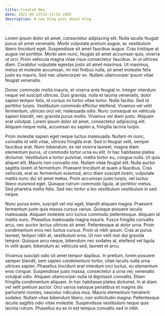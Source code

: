 ```yaml
---
title: Created New
date: 2021-04-23T15:13:52.109Z
description: A new blog post about blog
---
```

\
Lorem ipsum dolor sit amet, consectetur adipiscing elit. Nulla iaculis feugiat purus sit amet venenatis. Morbi vulputate pretium augue, ac vestibulum libero tincidunt eget. Suspendisse sit amet faucibus augue. Cras tristique at augue vel porttitor. Morbi sem nunc, feugiat sit amet accumsan quis, viverra ut orci. Proin vehicula magna vitae risus consectetur faucibus. In ut ultrices diam. Curabitur vulputate egestas justo sit amet maximus. Ut maximus, metus et molestie accumsan, mi nisl finibus nulla, sit amet molestie felis justo eu mauris. Sed nec ullamcorper ex. Nullam ullamcorper ipsum vitae feugiat venenatis.

Donec commodo mollis mauris, et viverra ante feugiat in. Integer interdum neque vel suscipit ultrices. Duis gravida, nulla et lacinia venenatis, dolor sapien tempor felis, id cursus mi tortor vitae tortor. Nulla facilisi. Sed id porttitor turpis. Vestibulum commodo efficitur eleifend. Vivamus vel velit fermentum, ultrices orci vel, malesuada odio. Nunc consequat ex vehicula sapien blandit, nec gravida purus mollis. Vivamus vel diam justo. Aliquam erat volutpat. Lorem ipsum dolor sit amet, consectetur adipiscing elit. Aliquam neque nulla, accumsan eu sapien a, fringilla lacinia turpis.

Proin molestie sapien eget neque luctus malesuada. Nullam mi nunc, convallis id velit vitae, ultrices fringilla erat. Sed in feugiat velit, semper faucibus erat. Nunc bibendum, ex vel viverra laoreet, magna diam elementum purus, ut commodo tortor urna eu elit. In hac habitasse platea dictumst. Vestibulum a tortor pulvinar, mattis tortor eu, congue nulla. Ut quis aliquet elit. Mauris non convallis nisi. Nullam vitae feugiat elit. Nulla auctor sagittis lorem id fermentum. Praesent tincidunt at quam a faucibus. Cras vehicula, erat ac fermentum euismod, arcu diam suscipit lorem, vulputate mattis nunc dui sit amet metus. Proin accumsan justo turpis, vel luctus libero euismod eget. Quisque rutrum commodo ligula, at porttitor metus. Sed pharetra mollis felis. Sed nec tortor a leo vestibulum vestibulum in sed neque.

Nunc purus enim, suscipit vel nisi eget, blandit aliquam magna. Praesent fermentum justo quis massa cursus varius. Quisque posuere iaculis malesuada. Aliquam molestie orci luctus commodo pellentesque. Aliquam id mattis nunc. Phasellus malesuada magna mauris. Fusce fringilla convallis arcu, nec auctor lectus ultrices sit amet. Pellentesque at dolor urna. Proin condimentum eros nec luctus cursus. Proin ut nibh ipsum. Cras at purus laoreet, tempor nibh at, vestibulum eros. Ut non velit non dui gravida tempor. Quisque arcu neque, bibendum nec sodales at, eleifend vel ligula. In velit quam, bibendum ac vehicula sed, laoreet et arcu.

Vivamus suscipit odio sit amet tempor dapibus. In pretium, lorem posuere semper blandit, sem sapien condimentum tortor, vitae iaculis nulla urna ultrices sapien. Phasellus tincidunt erat interdum orci luctus, eu elementum eros congue. Suspendisse justo massa, consectetur a urna vel, venenatis volutpat odio. Aliquam ullamcorper nulla id dignissim convallis. Etiam fringilla condimentum aliquam. In hac habitasse platea dictumst. In at diam vel velit pretium auctor. Orci varius natoque penatibus et magnis dis parturient montes, nascetur ridiculus mus. Mauris elementum hendrerit sodales. Nullam vitae bibendum libero, non sollicitudin magna. Pellentesque iaculis sagittis odio vitae molestie. Suspendisse vestibulum neque quis lacinia rutrum. Phasellus eu ex in est tempus convallis sed in nibh.